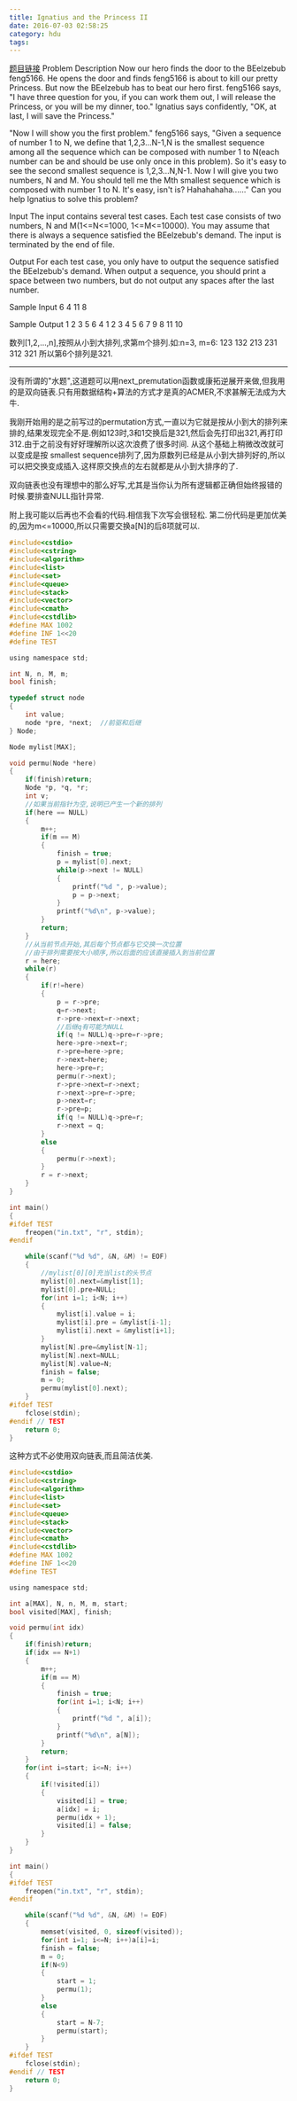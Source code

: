 ```yaml
---
title: Ignatius and the Princess II
date: 2016-07-03 02:58:25
category: hdu
tags: 
---
```

[题目链接](http://acm.hdu.edu.cn/showproblem.php?pid=1027)
Problem Description
Now our hero finds the door to the BEelzebub feng5166. He opens the door and finds feng5166 is about to kill our pretty Princess. But now the BEelzebub has to beat our hero first. feng5166 says, "I have three question for you, if you can work them out, I will release the Princess, or you will be my dinner, too." Ignatius says confidently, "OK, at last, I will save the Princess."

"Now I will show you the first problem." feng5166 says, "Given a sequence of number 1 to N, we define that 1,2,3...N-1,N is the smallest sequence among all the sequence which can be composed with number 1 to N(each number can be and should be use only once in this problem). So it's easy to see the second smallest sequence is 1,2,3...N,N-1. Now I will give you two numbers, N and M. You should tell me the Mth smallest sequence which is composed with number 1 to N. It's easy, isn't is? Hahahahaha......"
Can you help Ignatius to solve this problem?
 

Input
The input contains several test cases. Each test case consists of two numbers, N and M(1<=N<=1000, 1<=M<=10000). You may assume that there is always a sequence satisfied the BEelzebub's demand. The input is terminated by the end of file.
 

Output
For each test case, you only have to output the sequence satisfied the BEelzebub's demand. When output a sequence, you should print a space between two numbers, but do not output any spaces after the last number.
 

Sample Input
6 4
11 8
 

Sample Output
1 2 3 5 6 4
1 2 3 4 5 6 7 9 8 11 10

数列[1,2,...,n],按照从小到大排列,求第m个排列.如:n=3, m=6:
123
132
213
231
312
321
所以第6个排列是321.
<hr/>
没有所谓的"水题",这道题可以用next_premutation函数或康拓逆展开来做,但我用的是双向链表.只有用数据结构+算法的方式才是真的ACMER,不求甚解无法成为大牛.

我刚开始用的是之前写过的permutation方式,一直以为它就是按从小到大的排列来排的,结果发现完全不是.例如123时,3和1交换后是321,然后会先打印出321,再打印312.由于之前没有好好理解所以这次浪费了很多时间.
从这个基础上稍微改改就可以变成是按 smallest sequence排列了,因为原数列已经是从小到大排列好的,所以可以把交换变成插入.这样原交换点的左右就都是从小到大排序的了.

双向链表也没有理想中的那么好写,尤其是当你认为所有逻辑都正确但始终报错的时候.要排查NULL指针异常.

附上我可能以后再也不会看的代码.相信我下次写会很轻松.
第二份代码是更加优美的,因为m<=10000,所以只需要交换a[N]的后8项就可以.

```c
#include<cstdio>
#include<cstring>
#include<algorithm>
#include<list>
#include<set>
#include<queue>
#include<stack>
#include<vector>
#include<cmath>
#include<cstdlib>
#define MAX 1002
#define INF 1<<20
#define TEST

using namespace std;

int N, n, M, m;
bool finish;

typedef struct node
{
    int value;
    node *pre, *next;  //前驱和后继
} Node;

Node mylist[MAX];

void permu(Node *here)
{
    if(finish)return;
    Node *p, *q, *r;
    int v;
    //如果当前指针为空,说明已产生一个新的排列
    if(here == NULL)
    {
        m++;
        if(m == M)
        {
            finish = true;
            p = mylist[0].next;
            while(p->next != NULL)
            {
                printf("%d ", p->value);
                p = p->next;
            }
            printf("%d\n", p->value);
        }
        return;
    }
    //从当前节点开始,其后每个节点都与它交换一次位置
    //由于排列需要按大小顺序,所以后面的应该直接插入到当前位置
    r = here;
    while(r)
    {
        if(r!=here)
        {
            p = r->pre;
            q=r->next;
            r->pre->next=r->next;
            //后继q有可能为NULL
            if(q != NULL)q->pre=r->pre;
            here->pre->next=r;
            r->pre=here->pre;
            r->next=here;
            here->pre=r;
            permu(r->next);
            r->pre->next=r->next;
            r->next->pre=r->pre;
            p->next=r;
            r->pre=p;
            if(q != NULL)q->pre=r;
            r->next = q;
        }
        else
        {
            permu(r->next);
        }
        r = r->next;
    }
}

int main()
{
#ifdef TEST
    freopen("in.txt", "r", stdin);
#endif

    while(scanf("%d %d", &N, &M) != EOF)
    {
        //mylist[0][0]充当list的头节点
        mylist[0].next=&mylist[1];
        mylist[0].pre=NULL;
        for(int i=1; i<N; i++)
        {
            mylist[i].value = i;
            mylist[i].pre = &mylist[i-1];
            mylist[i].next = &mylist[i+1];
        }
        mylist[N].pre=&mylist[N-1];
        mylist[N].next=NULL;
        mylist[N].value=N;
        finish = false;
        m = 0;
        permu(mylist[0].next);
    }
#ifdef TEST
    fclose(stdin);
#endif // TEST
    return 0;
}

```

这种方式不必使用双向链表,而且简洁优美.
```c
#include<cstdio>
#include<cstring>
#include<algorithm>
#include<list>
#include<set>
#include<queue>
#include<stack>
#include<vector>
#include<cmath>
#include<cstdlib>
#define MAX 1002
#define INF 1<<20
#define TEST

using namespace std;

int a[MAX], N, n, M, m, start;
bool visited[MAX], finish;

void permu(int idx)
{
    if(finish)return;
    if(idx == N+1)
    {
        m++;
        if(m == M)
        {
            finish = true;
            for(int i=1; i<N; i++)
            {
                printf("%d ", a[i]);
            }
            printf("%d\n", a[N]);
        }
        return;
    }
    for(int i=start; i<=N; i++)
    {
        if(!visited[i])
        {
            visited[i] = true;
            a[idx] = i;
            permu(idx + 1);
            visited[i] = false;
        }
    }
}

int main()
{
#ifdef TEST
    freopen("in.txt", "r", stdin);
#endif

    while(scanf("%d %d", &N, &M) != EOF)
    {
        memset(visited, 0, sizeof(visited));
        for(int i=1; i<=N; i++)a[i]=i;
        finish = false;
        m = 0;
        if(N<9)
        {
            start = 1;
            permu(1);
        }
        else
        {
            start = N-7;
            permu(start);
        }
    }
#ifdef TEST
    fclose(stdin);
#endif // TEST
    return 0;
}

```